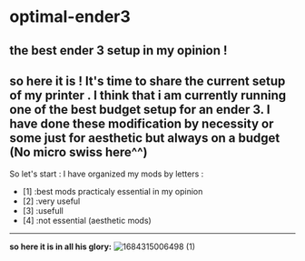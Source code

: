 # optimal-ender3
**the best ender 3 setup in my opinion !**
---
so here it is ! It's time to share the current setup of my printer . 
I think that i am currently running one of the best budget setup for an ender 3.
I have done these modification by necessity or some just for aesthetic but always on a budget (No micro swiss here^^)
---
So let's start :
I have organized my mods by letters :
- [1] :best mods practicaly essential in my opinion
- [2] :very useful
- [3] :usefull
- [4] :not essential (aesthetic mods)
---
**so here it is in all his glory:**
![1684315006498 (1)](https://github.com/polotinkering/optimal-ender3/assets/133749952/c2fa58d8-b098-4215-976e-11a52993c563)
